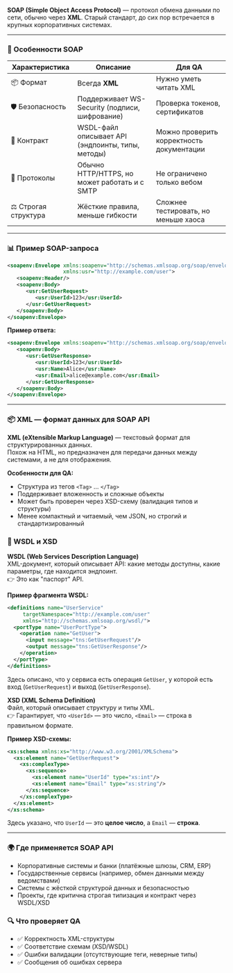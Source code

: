 **SOAP (Simple Object Access Protocol)** — протокол обмена данными по сети, обычно через **XML**. Старый стандарт, до сих пор встречается в крупных корпоративных системах.

---

### 🔹 Особенности SOAP

|Характеристика|Описание|Для QA|
|---|---|---|
|📦 Формат|Всегда **XML**|Нужно уметь читать XML|
|🛡 Безопасность|Поддерживает WS-Security (подписи, шифрование)|Проверка токенов, сертификатов|
|📑 Контракт|WSDL-файл описывает API (эндпоинты, типы, методы)|Можно проверить корректность документации|
|🔄 Протоколы|Обычно HTTP/HTTPS, но может работать и с SMTP|Не ограничено только вебом|
|⚖ Строгая структура|Жёсткие правила, меньше гибкости|Сложнее тестировать, но меньше хаоса|

---
### 📊 Пример SOAP-запроса

``` XML
<soapenv:Envelope xmlns:soapenv="http://schemas.xmlsoap.org/soap/envelope/"
                  xmlns:usr="http://example.com/user">
   <soapenv:Header/>
   <soapenv:Body>
      <usr:GetUserRequest>
         <usr:UserId>123</usr:UserId>
      </usr:GetUserRequest>
   </soapenv:Body>
</soapenv:Envelope>
```

**Пример ответа:**

``` XML
<soapenv:Envelope xmlns:soapenv="http://schemas.xmlsoap.org/soap/envelope/">
   <soapenv:Body>
      <usr:GetUserResponse>
         <usr:UserId>123</usr:UserId>
         <usr:Name>Alice</usr:Name>
         <usr:Email>alice@example.com</usr:Email>
      </usr:GetUserResponse>
   </soapenv:Body>
</soapenv:Envelope>
```

---
### 📦 XML — формат данных для SOAP API

**XML (eXtensible Markup Language)** — текстовый формат для структурированных данных.  
Похож на HTML, но предназначен для передачи данных между системами, а не для отображения.  

**Особенности для QA:**
- Структура из тегов `<Tag>` … `</Tag>`  
- Поддерживает вложенность и сложные объекты  
- Может быть проверен через XSD-схему (валидация типов и структуры)  
- Менее компактный и читаемый, чем JSON, но строгий и стандартизированный  

### 📑 WSDL и XSD

**WSDL (Web Services Description Language)**  
XML-документ, который описывает API: какие методы доступны, какие параметры, где находится эндпоинт.  
👉 Это как "паспорт" API.  

  **Пример фрагмента WSDL:**
  ```xml
  <definitions name="UserService"
       targetNamespace="http://example.com/user"
       xmlns="http://schemas.xmlsoap.org/wsdl/">
    <portType name="UserPortType">
      <operation name="GetUser">
        <input message="tns:GetUserRequest"/>
        <output message="tns:GetUserResponse"/>
      </operation>
    </portType>
  </definitions>
```
Здесь описано, что у сервиса есть операция `GetUser`, у которой есть вход (`GetUserRequest`) и выход (`GetUserResponse`).

**XSD (XML Schema Definition)**  
Файл, который описывает структуру и типы XML.  
👉 Гарантирует, что `<UserId>` — это число, `<Email>` — строка в правильном формате.

**Пример XSD-схемы:**
``` XML
<xs:schema xmlns:xs="http://www.w3.org/2001/XMLSchema">
  <xs:element name="GetUserRequest">
    <xs:complexType>
      <xs:sequence>
        <xs:element name="UserId" type="xs:int"/>
        <xs:element name="Email" type="xs:string"/>
      </xs:sequence>
    </xs:complexType>
  </xs:element>
</xs:schema>
```
Здесь указано, что `UserId` — это **целое число**, а `Email` — **строка**.

---
### 🌍 Где применяется SOAP API

- Корпоративные системы и банки (платёжные шлюзы, CRM, ERP)
- Государственные сервисы (например, обмен данными между ведомствами)
- Системы с жёсткой структурой данных и безопасностью
- Проекты, где критична строгая типизация и контракт через WSDL/XSD

### 🔍 Что проверяет QA

- ✅ Корректность XML-структуры
- ✅ Соответствие схемам (XSD/WSDL)
- ✅ Ошибки валидации (отсутствующие теги, неверные типы)
- ✅ Сообщения об ошибках сервера